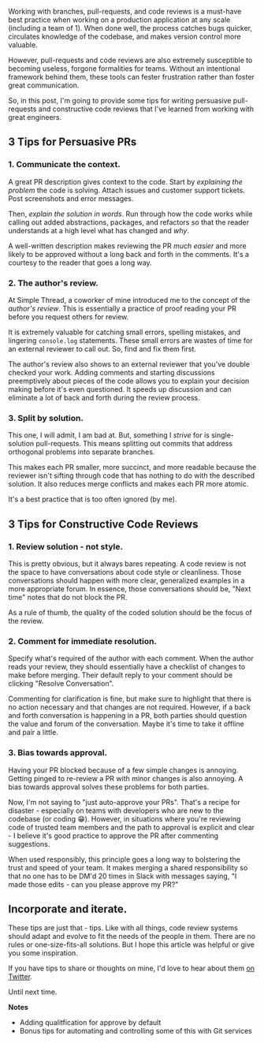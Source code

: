 Working with branches, pull-requests, and code reviews is a must-have best practice when working on a production application at any scale (including a team of 1). When done well, the process catches bugs quicker, circulates knowledge of the codebase, and makes version control more valuable.

However, pull-requests and code reviews are also extremely susceptible to becoming useless, forgone formalities for teams. Without an intentional framework behind them, these tools can fester frustration rather than foster great communication.

So, in this post, I'm going to provide some tips for writing persuasive pull-requests and constructive code reviews that I've learned from working with great engineers. 

## 3 Tips for Persuasive PRs
### 1. Communicate the context.
A great PR description gives context to the code. Start by *explaining the problem* the code is solving. Attach issues and customer support tickets. Post screenshots and error messages.

Then, *explain the solution in words*. Run through how the code works while calling out added abstractions, packages, and refactors so that the reader understands at a high level what has changed and *why*.

A well-written description makes reviewing the PR *much easier* and more likely to be approved without a long back and forth in the comments. It's a courtesy to the reader that goes a long way.

### 2. The author's review.
At Simple Thread, a coworker of mine introduced me to the concept of the *author's review*. This is essentially a practice of proof reading your PR before you request others for review.

It is extremely valuable for catching small errors, spelling mistakes, and lingering `console.log` statements. These small errors are wastes of time for an external reviewer to call out. So, find and fix them first.

The author's review also shows to an external reviewer that you've double checked your work. Adding comments and starting discussions preemptively about pieces of the code allows you to explain your decision making before it's even questioned. It speeds up discussion and can eliminate a lot of back and forth during the review process.

### 3. Split by solution.
This one, I will admit, I am bad at. But, something I *strive* for is single-solution pull-requests. This means splitting out commits that address orthogonal problems into separate branches.

This makes each PR smaller, more succinct, and more readable because the reviewer isn't sifting through code that has nothing to do with the described solution. It also reduces merge conflicts and makes each PR more atomic.

It's a best practice that is too often ignored (by me).

## 3 Tips for Constructive Code Reviews
### 1. Review solution - not style.
This is pretty obvious, but it always bares repeating.  A code review is not the space to have conversations about code style or cleanliness. Those conversations should happen with more clear, generalized examples in a more appropriate forum. In essence, those conversations should be, "Next time" notes that do not block the PR.

As a rule of thumb, the quality of the coded solution should be the focus of the review.

### 2. Comment for immediate resolution.
Specify what's required of the author with each comment. When the author reads your review, they should essentially have a checklist of changes to make before merging. Their default reply to your comment should be clicking "Resolve Conversation". 

Commenting for clarification is fine, but make sure to highlight that there is no action necessary and that changes are not required. However, if a back and forth conversation is happening in a PR, both parties should question the value and forum of the conversation. Maybe it's time to take it offline and pair a little.

### 3. Bias towards approval.
Having your PR blocked because of a few simple changes is annoying. Getting pinged to re-review a PR with minor changes is also annoying. A bias towards approval solves these problems for both parties.

Now, I'm not saying to "just auto-approve your PRs". That's a recipe for disaster - especially on teams with developers who are new to the codebase (or coding 😁). However, in situations where you're reviewing code of trusted team members and the path to approval is explicit and clear - I believe it's good practice to approve the PR after commenting suggestions. 

When used responsibly, this principle goes a long way to bolstering the trust and speed of your team. It makes merging a shared responsibility so that no one has to be DM'd 20 times in Slack with messages saying, "I made those edits - can you please approve my PR?"

## Incorporate and iterate.
These tips are just that - tips. Like with all things, code review systems should adapt and evolve to fit the needs of the people in them. There are no rules or one-size-fits-all solutions. But I hope this article was helpful or give you some inspiration.

If you have tips to share or thoughts on mine, I'd love to hear about them [on Twitter](https://twitter.com/drewlyton).

Until next time.


**Notes**
- Adding qualitfication for approve by default
- Bonus tips for automating and controlling some of this with Git services